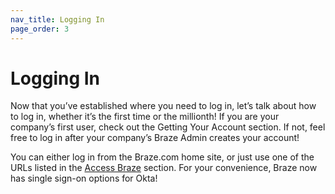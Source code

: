```yaml
---
nav_title: Logging In
page_order: 3
---
```


# Logging In

Now that you’ve established where you need to log in, let’s talk about how to log in, whether it’s the first time or the millionth! If you are your company’s first user, check out the Getting Your Account section. If not, feel free to log in after your company’s Braze Admin creates your account!

You can either log in from the Braze.com home site, or just use one of the URLs listed in the [Access Braze]({{site.baseurl}}/user_guide/administrative/access_braze/braze_instances/) section. For your convenience, Braze now has single sign-on options for Okta!
